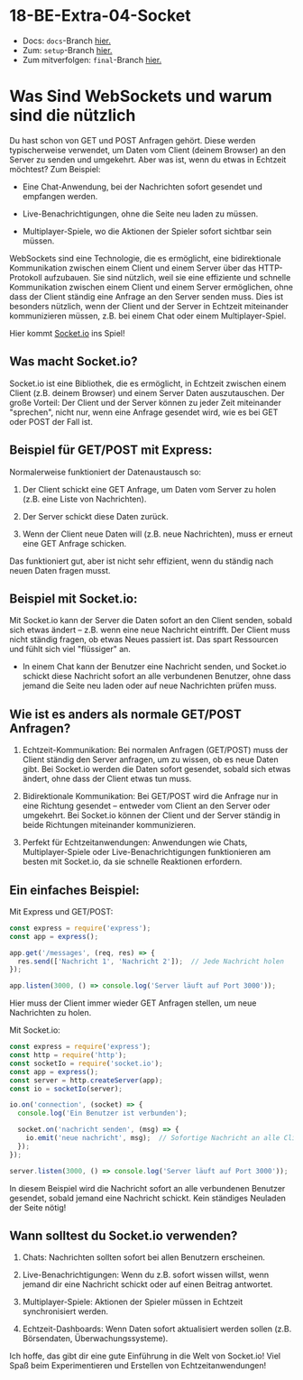 # 18-BE-Extra-04-Socket

-   Docs: `docs`-Branch [hier.](https://github.com/WD-23-D10-A/18-BE-Extra-04-Socket/tree/docs)
-   Zum: `setup`-Branch [hier.](https://github.com/WD-23-D10-A/18-BE-Extra-04-Socket/tree/setup)
-   Zum mitverfolgen: `final`-Branch [hier.](https://github.com/WD-23-D10-A/18-BE-Extra-04-Socket/tree/final)


# Was Sind WebSockets und warum sind die nützlich

Du hast schon von GET und POST Anfragen gehört. Diese werden typischerweise verwendet, um Daten vom Client (deinem Browser) an den Server zu senden und umgekehrt. Aber was ist, wenn du etwas in Echtzeit möchtest? Zum Beispiel:

* Eine Chat-Anwendung, bei der Nachrichten sofort gesendet und empfangen werden.

* Live-Benachrichtigungen, ohne die Seite neu laden zu müssen.

* Multiplayer-Spiele, wo die Aktionen der Spieler sofort sichtbar sein müssen.

WebSockets sind eine Technologie, die es ermöglicht, eine bidirektionale Kommunikation zwischen einem Client und einem Server über das HTTP-Protokoll aufzubauen. Sie sind nützlich, weil sie eine effiziente und schnelle Kommunikation zwischen einem Client und einem Server ermöglichen, ohne dass der Client ständig eine Anfrage an den Server senden muss. Dies ist besonders nützlich, wenn der Client und der Server in Echtzeit miteinander kommunizieren müssen, z.B. bei einem Chat oder einem Multiplayer-Spiel.


Hier kommt [Socket.io](https://socket.io/) ins Spiel! 

## Was macht Socket.io?

Socket.io ist eine Bibliothek, die es ermöglicht, in Echtzeit zwischen einem Client (z.B. deinem Browser) und einem Server Daten auszutauschen. Der große Vorteil: Der Client und der Server können zu jeder Zeit miteinander "sprechen", nicht nur, wenn eine Anfrage gesendet wird, wie es bei GET oder POST der Fall ist.

## Beispiel für GET/POST mit Express:

Normalerweise funktioniert der Datenaustausch so:

1. Der Client schickt eine GET Anfrage, um Daten vom Server zu holen (z.B. eine Liste von Nachrichten).

2. Der Server schickt diese Daten zurück.

3. Wenn der Client neue Daten will (z.B. neue Nachrichten), muss er erneut eine GET Anfrage schicken.

Das funktioniert gut, aber ist nicht sehr effizient, wenn du ständig nach neuen Daten fragen musst.

## Beispiel mit Socket.io:

Mit Socket.io kann der Server die Daten sofort an den Client senden, sobald sich etwas ändert – z.B. wenn eine neue Nachricht eintrifft. Der Client muss nicht ständig fragen, ob etwas Neues passiert ist. Das spart Ressourcen und fühlt sich viel "flüssiger" an.

* In einem Chat kann der Benutzer eine Nachricht senden, und Socket.io schickt diese Nachricht sofort an alle verbundenen Benutzer, ohne dass jemand die Seite neu laden oder auf neue Nachrichten prüfen muss.

## Wie ist es anders als normale GET/POST Anfragen?

1. Echtzeit-Kommunikation: Bei normalen Anfragen (GET/POST) muss der Client ständig den Server anfragen, um zu wissen, ob es neue Daten gibt. Bei Socket.io werden die Daten sofort gesendet, sobald sich etwas ändert, ohne dass der Client etwas tun muss.

2. Bidirektionale Kommunikation: Bei GET/POST wird die Anfrage nur in eine Richtung gesendet – entweder vom Client an den Server oder umgekehrt. Bei Socket.io können der Client und der Server ständig in beide Richtungen miteinander kommunizieren.

3. Perfekt für Echtzeitanwendungen: Anwendungen wie Chats, Multiplayer-Spiele oder Live-Benachrichtigungen funktionieren am besten mit Socket.io, da sie schnelle Reaktionen erfordern.

## Ein einfaches Beispiel:

Mit Express und GET/POST:

```javascript
const express = require('express');
const app = express();

app.get('/messages', (req, res) => {
  res.send(['Nachricht 1', 'Nachricht 2']);  // Jede Nachricht holen
});

app.listen(3000, () => console.log('Server läuft auf Port 3000'));
```
Hier muss der Client immer wieder GET Anfragen stellen, um neue Nachrichten zu holen.

Mit Socket.io:

```javascript
const express = require('express');
const http = require('http');
const socketIo = require('socket.io');
const app = express();
const server = http.createServer(app);
const io = socketIo(server);

io.on('connection', (socket) => {
  console.log('Ein Benutzer ist verbunden');

  socket.on('nachricht senden', (msg) => {
    io.emit('neue nachricht', msg);  // Sofortige Nachricht an alle Clients
  });
});

server.listen(3000, () => console.log('Server läuft auf Port 3000'));
```

In diesem Beispiel wird die Nachricht sofort an alle verbundenen Benutzer gesendet, sobald jemand eine Nachricht schickt. Kein ständiges Neuladen der Seite nötig!

## Wann solltest du Socket.io verwenden?

1. Chats: Nachrichten sollten sofort bei allen Benutzern erscheinen.

2. Live-Benachrichtigungen: Wenn du z.B. sofort wissen willst, wenn jemand dir eine Nachricht schickt oder auf einen Beitrag antwortet.

3. Multiplayer-Spiele: Aktionen der Spieler müssen in Echtzeit synchronisiert werden.

4. Echtzeit-Dashboards: Wenn Daten sofort aktualisiert werden sollen (z.B. Börsendaten, Überwachungssysteme).

Ich hoffe, das gibt dir eine gute Einführung in die Welt von Socket.io! Viel Spaß beim Experimentieren und Erstellen von Echtzeitanwendungen!